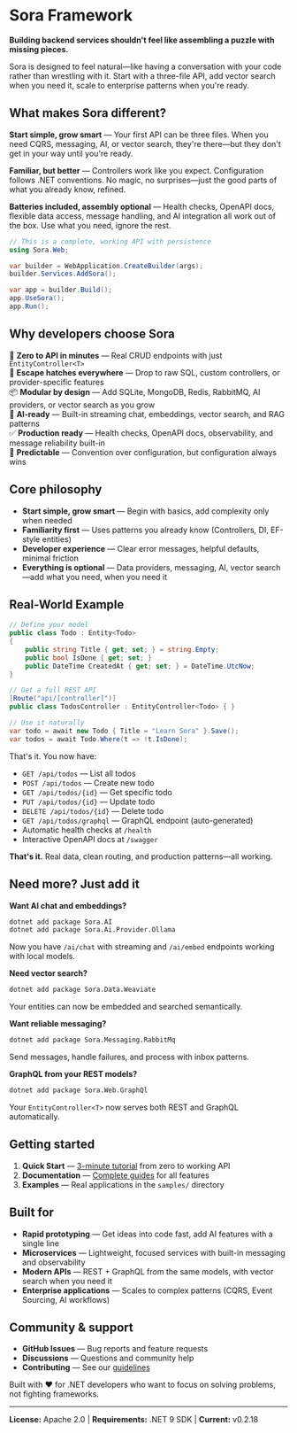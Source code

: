 # Sora Framework

**Building backend services shouldn't feel like assembling a puzzle with missing pieces.**

Sora is designed to feel natural—like having a conversation with your code rather than wrestling with it. Start with a three-file API, add vector search when you need it, scale to enterprise patterns when you're ready.

## What makes Sora different?

**Start simple, grow smart** — Your first API can be three files. When you need CQRS, messaging, AI, or vector search, they're there—but they don't get in your way until you're ready.

**Familiar, but better** — Controllers work like you expect. Configuration follows .NET conventions. No magic, no surprises—just the good parts of what you already know, refined.

**Batteries included, assembly optional** — Health checks, OpenAPI docs, flexible data access, message handling, and AI integration all work out of the box. Use what you need, ignore the rest.

```csharp
// This is a complete, working API with persistence
using Sora.Web;

var builder = WebApplication.CreateBuilder(args);
builder.Services.AddSora();

var app = builder.Build();
app.UseSora();
app.Run();
```

## Why developers choose Sora

🚀 **Zero to API in minutes** — Real CRUD endpoints with just `EntityController<T>`  
🔧 **Escape hatches everywhere** — Drop to raw SQL, custom controllers, or provider-specific features  
📦 **Modular by design** — Add SQLite, MongoDB, Redis, RabbitMQ, AI providers, or vector search as you grow  
🤖 **AI-ready** — Built-in streaming chat, embeddings, vector search, and RAG patterns  
✅ **Production ready** — Health checks, OpenAPI docs, observability, and message reliability built-in  
🎯 **Predictable** — Convention over configuration, but configuration always wins  

## Core philosophy

- **Start simple, grow smart** — Begin with basics, add complexity only when needed
- **Familiarity first** — Uses patterns you already know (Controllers, DI, EF-style entities)
- **Developer experience** — Clear error messages, helpful defaults, minimal friction
- **Everything is optional** — Data providers, messaging, AI, vector search—add what you need, when you need it

## Real-World Example

```csharp
// Define your model
public class Todo : Entity<Todo>
{
    public string Title { get; set; } = string.Empty;
    public bool IsDone { get; set; }
    public DateTime CreatedAt { get; set; } = DateTime.UtcNow;
}

// Get a full REST API
[Route("api/[controller]")]
public class TodosController : EntityController<Todo> { }

// Use it naturally
var todo = await new Todo { Title = "Learn Sora" }.Save();
var todos = await Todo.Where(t => !t.IsDone);
```

That's it. You now have:
- `GET /api/todos` — List all todos
- `POST /api/todos` — Create new todo  
- `GET /api/todos/{id}` — Get specific todo
- `PUT /api/todos/{id}` — Update todo
- `DELETE /api/todos/{id}` — Delete todo
- `GET /api/todos/graphql` — GraphQL endpoint (auto-generated)
- Automatic health checks at `/health`
- Interactive OpenAPI docs at `/swagger`

**That's it.** Real data, clean routing, and production patterns—all working.

## Need more? Just add it

**Want AI chat and embeddings?**
```bash
dotnet add package Sora.AI
dotnet add package Sora.Ai.Provider.Ollama
```

Now you have `/ai/chat` with streaming and `/ai/embed` endpoints working with local models.

**Need vector search?**
```bash
dotnet add package Sora.Data.Weaviate
```

Your entities can now be embedded and searched semantically.

**Want reliable messaging?**
```bash
dotnet add package Sora.Messaging.RabbitMq
```

Send messages, handle failures, and process with inbox patterns.

**GraphQL from your REST models?**
```bash
dotnet add package Sora.Web.GraphQl
```

Your `EntityController<T>` now serves both REST and GraphQL automatically.

## Getting started

1. **Quick Start** — [3-minute tutorial](docs/api/quickstart/) from zero to working API
2. **Documentation** — [Complete guides](docs/api/) for all features
3. **Examples** — Real applications in the `samples/` directory

## Built for

- **Rapid prototyping** — Get ideas into code fast, add AI features with a single line
- **Microservices** — Lightweight, focused services with built-in messaging and observability
- **Modern APIs** — REST + GraphQL from the same models, with vector search when you need it
- **Enterprise applications** — Scales to complex patterns (CQRS, Event Sourcing, AI workflows)

## Community & support

- **GitHub Issues** — Bug reports and feature requests
- **Discussions** — Questions and community help
- **Contributing** — See our [guidelines](CONTRIBUTING.md)

Built with ❤️ for .NET developers who want to focus on solving problems, not fighting frameworks.

---

**License:** Apache 2.0 | **Requirements:** .NET 9 SDK | **Current:** v0.2.18
